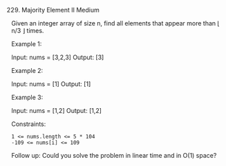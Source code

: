 229. Majority Element II
Medium

Given an integer array of size n, find all elements that appear more than ⌊ n/3 ⌋ times.

 

Example 1:

Input: nums = [3,2,3]
Output: [3]

Example 2:

Input: nums = [1]
Output: [1]

Example 3:

Input: nums = [1,2]
Output: [1,2]

 

Constraints:

    1 <= nums.length <= 5 * 104
    -109 <= nums[i] <= 109

 

Follow up: Could you solve the problem in linear time and in O(1) space?
